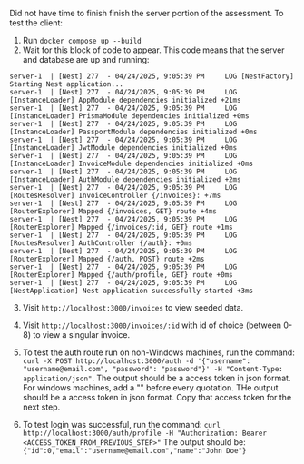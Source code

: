Did not have time to finish finish the server portion of the assessment. To test the client:

1. Run `docker compose up --build`
2. Wait for this block of code to appear. This code means that the server and database are up and running:
```
server-1  | [Nest] 277  - 04/24/2025, 9:05:39 PM     LOG [NestFactory] Starting Nest application...                                                                                                                                      
server-1  | [Nest] 277  - 04/24/2025, 9:05:39 PM     LOG [InstanceLoader] AppModule dependencies initialized +21ms
server-1  | [Nest] 277  - 04/24/2025, 9:05:39 PM     LOG [InstanceLoader] PrismaModule dependencies initialized +0ms
server-1  | [Nest] 277  - 04/24/2025, 9:05:39 PM     LOG [InstanceLoader] PassportModule dependencies initialized +0ms
server-1  | [Nest] 277  - 04/24/2025, 9:05:39 PM     LOG [InstanceLoader] JwtModule dependencies initialized +0ms                                                                                                                        
server-1  | [Nest] 277  - 04/24/2025, 9:05:39 PM     LOG [InstanceLoader] InvoiceModule dependencies initialized +0ms                                                                                                                    
server-1  | [Nest] 277  - 04/24/2025, 9:05:39 PM     LOG [InstanceLoader] AuthModule dependencies initialized +2ms                                                                                                                       
server-1  | [Nest] 277  - 04/24/2025, 9:05:39 PM     LOG [RoutesResolver] InvoiceController {/invoices}: +7ms                                                                                                                            
server-1  | [Nest] 277  - 04/24/2025, 9:05:39 PM     LOG [RouterExplorer] Mapped {/invoices, GET} route +4ms                                                                                                                             
server-1  | [Nest] 277  - 04/24/2025, 9:05:39 PM     LOG [RouterExplorer] Mapped {/invoices/:id, GET} route +1ms                                                                                                                         
server-1  | [Nest] 277  - 04/24/2025, 9:05:39 PM     LOG [RoutesResolver] AuthController {/auth}: +0ms
server-1  | [Nest] 277  - 04/24/2025, 9:05:39 PM     LOG [RouterExplorer] Mapped {/auth, POST} route +2ms                                                                                                                                
server-1  | [Nest] 277  - 04/24/2025, 9:05:39 PM     LOG [RouterExplorer] Mapped {/auth/profile, GET} route +0ms                                                                                                                         
server-1  | [Nest] 277  - 04/24/2025, 9:05:39 PM     LOG [NestApplication] Nest application successfully started +3ms   
```
3. Visit `http://localhost:3000/invoices` to view seeded data.

4. Visit `http://localhost:3000/invoices/:id` with id of choice (between 0-8) to view a singular invoice.

5. To test the auth route run on non-Windows machines, run the command:
```curl -X POST http://localhost:3000/auth -d '{"username": "username@email.com", "password": "password"}' -H "Content-Type: application/json"```. The output should be a access token in json format. For windows machines, add a "\" before every quotation. THe output should be a access token in json format. Copy that access token for the next step.

6. To test login was successful, run the command: ```curl http://localhost:3000/auth/profile -H "Authorization: Bearer <ACCESS_TOKEN_FROM_PREVIOUS_STEP>"``` The output should be: `{"id":0,"email":"username@email.com","name":"John Doe"}`

